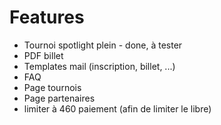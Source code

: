 # Features

- Tournoi spotlight plein - done, à tester
- PDF billet
- Templates mail (inscription, billet, ...)
- FAQ
- Page tournois
- Page partenaires
- limiter à 460 paiement (afin de limiter le libre)